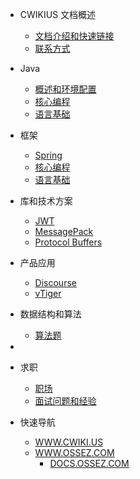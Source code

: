 - CWIKIUS 文档概述
  - [文档介绍和快速链接](README.md)
  - [联系方式](CONTACT.md)

- Java
  - [概述和环境配置](java/_README.md)
  - [核心编程](java/core/_README.md)
  - [语言基础](java/fundamentals/_README.md)

- 框架
  - [Spring](framework/spring/_README.md)
  - [核心编程](java/core/_README.md)
  - [语言基础](java/fundamentals/_README.md)

- 库和技术方案
  - [JWT](jwt/README.md)
  - [MessagePack](message-pack/index.md)
  - [Protocol Buffers](protocol-buffers/index.md)
  
- 产品应用
  - [Discourse](discourse/index.md)
  - [vTiger](vtiger/_index.md)

- 数据结构和算法
  - [算法题](algorithm/_index.md)
- 
- 求职
  - [职场](work/workplace/index.md)
  - [面试问题和经验](work/interview/index.md)

- 快速导航
  - [WWW.CWIKI.US](https://www.cwiki.us/)
  - [WWW.OSSEZ.COM](https://www.ossez.com/categories)
    - [DOCS.OSSEZ.COM](https://docs.ossez.com/#/)
  